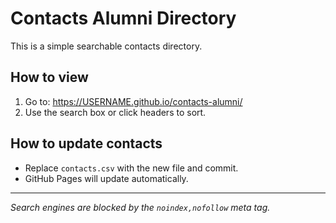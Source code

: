# Contacts Alumni Directory

This is a simple searchable contacts directory.

## How to view

1. Go to: https://USERNAME.github.io/contacts-alumni/
2. Use the search box or click headers to sort.

## How to update contacts

- Replace `contacts.csv` with the new file and commit.
- GitHub Pages will update automatically.

---
*Search engines are blocked by the `noindex,nofollow` meta tag.*
